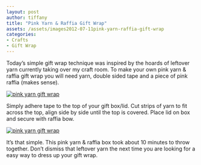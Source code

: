 ```yaml
---
layout: post
author: tiffany
title: "Pink Yarn & Raffia Gift Wrap"
assets: /assets/images2012-07-11pink-yarn-raffia-gift-wrap
categories: 
- Crafts
- Gift Wrap
---
```


Today’s simple gift wrap technique was inspired by the hoards of leftover yarn currently taking over my craft room. To make your own pink yarn & raffia gift wrap you will need yarn, double sided tape and a piece of pink raffia (makes sense).

[![pink yarn gift wrap](jekyll_uploads/2012/07/pinkyarngiftwrap-1-575x412.jpg "pinkyarngiftwrap (1)")](http://www.sweetpeonies.com/2012/07/pink-yarn-raffia-gift-wrap/pinkyarngiftwrap-1/)

Simply adhere tape to the top of your gift box/lid. Cut strips of yarn to fit across the top, align side by side until the top is covered. Place lid on box and secure with raffia bow.

[![pink yarn gift wrap](jekyll_uploads/2012/07/pinkyarnraffiagiftwrap-325x454.jpg "pinkyarnraffiagiftwrap")](http://www.sweetpeonies.com/2012/07/pink-yarn-raffia-gift-wrap/pinkyarnraffiagiftwrap/)

It’s that simple. This pink yarn & raffia box took about 10 minutes to throw together. Don’t dismiss that leftover yarn the next time you are looking for a easy way to dress up your gift wrap.